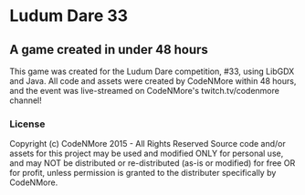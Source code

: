 # Ludum Dare 33
## A game created in under 48 hours
This game was created for the Ludum Dare competition, #33, using LibGDX and Java. All code and assets were created by CodeNMore within 48 hours, and the event was live-streamed on CodeNMore's twitch.tv/codenmore channel!
### License
Copyright (c) CodeNMore 2015 - All Rights Reserved
Source code and/or assets for this project may be used and modified ONLY for personal use, and may NOT be distributed or re-distributed (as-is or modified) for free OR for profit, unless permission is granted to the distributer specifically by CodeNMore.